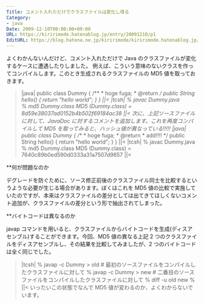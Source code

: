 ```yaml
---
Title: コメント入れただけでクラスファイルは変化し得る
Category:
- java
Date: 2009-12-10T00:00:00+09:00
URL: https://kiririmode.hatenablog.jp/entry/20091210/p1
EditURL: https://blog.hatena.ne.jp/kiririmode/kiririmode.hatenablog.jp/atom/entry/8454420450078212358
---
```



よくわかんないんだけど、コメント入れただけで Java のクラスファイルが変化するケースに遭遇したりしました。
例えば、こういう意味のないクラスを作ってコンパイルします。このとき生成されるクラスファイルの MD5 値を取っておきます。
>|java|
public class Dummy {
	/**
	 * hoge fuga;
	 * @return
	 */
	public String hello() {
		return "hello world";
	}
}
||<
>|tcsh|
% javac Dummy.java                                 
% md5 Dummy.class 
MD5 (Dummy.class) = 8d59e38037ad0152b4b502f69184ac38
||<
次に、上記ソースファイルに対して、JavaDoc に対するコメントを追加します。これを再度コンパイルして MD5 を取ってみると、ハッシュ値が異なっている!!!!!
>|java|
public class Dummy {
	/**
	 * hoge fuga;
	 * @return
	 * add!!!!
	 */
	public String hello() {
		return "hello world";
	}
}
||<
>|tcsh|
% javac Dummy.java
% md5 Dummy.class 
MD5 (Dummy.class) = 7640c89b0ed590d0333a31a7507d9657
||<

**何が問題なのか

デグレードを防ぐために、ソース修正前後のクラスファイル同士を比較するというような必要が生じる場合があります。ぼくはこれを MD5 値の比較で実施していたのですが、本来はクラスファイルの差分としては出てきてほしくないコメント追加が、クラスファイルの差分という形で抽出されてしまった。

**バイトコードは異なるのか

javap コマンドを用いると、クラスファイルからバイトコードを生成(ディスアセンブル)することができます。今回、MD5 値の異なる上記 2 つのクラスファイルをディスアセンブルし、その結果を比較してみましたが、2 つのバイトコードは全く同じでした。
>|tcsh|
% javap -c Dummy > old   # 最初のソースファイルをコンパイルしたクラスファイルに対して
% javap -c Dummy > new   # 二番目のソースファイルをコンパイルしたクラスファイルに対して
% diff -u old new
%
||<
いったいこの状態でなんで MD5 値が変わるのか、よくわからないでいます。
